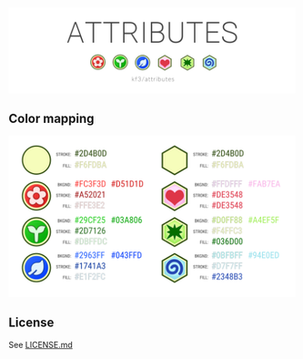 ![kf3/attributes](title.png)

## Color mapping

![mapping](colors.png)

## License

See [LICENSE.md](../../LICENSE.md)
